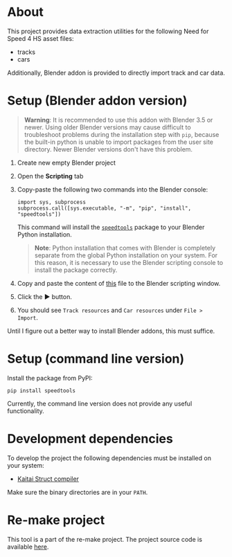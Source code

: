 # About

This project provides data extraction utilities for the following Need for Speed 4 HS asset files:
- tracks
- cars

Additionally, Blender addon is provided to directly import track and car data.

# Setup (Blender addon version)

> **Warning**: It is recommended to use this addon with Blender 3.5 or newer. Using older Blender versions may cause difficult to troubleshoot
problems during the installation step with `pip`, because the built-in python is unable to import packages from the user site directory.
Newer Blender versions don't have this problem.

1. Create new empty Blender project
2. Open the __Scripting__ tab
3. Copy-paste the following two commands into the Blender console:
   ```
   import sys, subprocess
   subprocess.call([sys.executable, "-m", "pip", "install", "speedtools"])
   ```
   This command will install the [`speedtools`][1] package to your Blender Python installation.

   > **Note**: Python installation that comes with Blender is completely separate from the global Python installation on your system. For this reason, it is necessary to use the Blender scripting console to install the package correctly.
4. Copy and paste the content of [this][2] file to the Blender scripting window.
5. Click the __▶__ button.
6. You should see `Track resources` and `Car resources` under `File > Import`.

Until I figure out a better way to install Blender addons, this must suffice.

# Setup (command line version)

Install the package from PyPI:
```
pip install speedtools
```

Currently, the command line version does not provide any useful functionality.

# Development dependencies

To develop the project the following dependencies must be installed on your system:
* [Kaitai Struct compiler][3]

Make sure the binary directories are in your `PATH`.

# Re-make project

This tool is a part of the re-make project. The project source code is available [here][4].

[1]: https://pypi.org/project/speedtools/
[2]: https://github.com/e-rk/speedtools/blob/master/speedtools/blender/io_nfs4_import.py
[3]: https://kaitai.io/
[4]: https://github.com/e-rk/velocity
